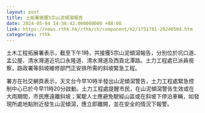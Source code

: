 ```yaml
---
layout: post
title: 土拓署接獲5宗山泥傾瀉報告
date: 2024-05-04 14:38:42.000000000 +08:00
link: https://news.rthk.hk/rthk/ch/component/k2/1751781-20240504.htm
categories: rthk
---
```


土木工程拓展署表示，截至下午1時，共接獲5宗山泥傾瀉報告，分別位於坑口道、孟公屋、清水灣道近坑口永隆道、清水灣道及⁠西貢北潭路。土力工程處已派員視察，路政署等斜坡維修部門正安排所需的斜坡緊急工程。

署方在社交網頁表示，天文台今早10時半發出山泥傾瀉警告，土力工程處緊急控制中心已於今早11時20分啟動。土力工程處提醒市民，在山泥傾瀉警告生效或在大雨期間，市民應遠離斜坡；駕駛人士應避免駛經山區或在斜坡下停泊車輛，如發現所處地點附近發生山泥傾瀉，應立即離開，並在安全的情況下報警。
